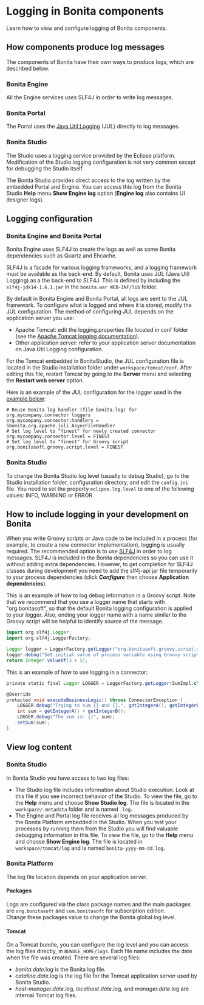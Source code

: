 # Logging in Bonita components

Learn how to view and configure logging of Bonita components.

## How components produce log messages

The components of Bonita have their own ways to produce logs, which are described below.

### Bonita Engine

All the Engine services uses SLF4J in order to write log messages.

### Bonita Portal

The Portal uses the [Java Util Logging](http://docs.oracle.com/javase/8/docs/api/java/util/logging/package-summary.html) (JUL) directly to log messages.

### Bonita Studio

The Studio uses a logging service provided by the Eclipse platform. Modification of the Studio logging configuration is not very common except for debugging the Studio itself.

The Bonita Studio provides direct access to the log written by the embedded Portal and Engine. You can access this log from the Bonita Studio **Help** menu **Show Engine log** option (**Engine log** also contains UI designer logs).

## Logging configuration

### Bonita Engine and Bonita Portal

Bonita Engine uses SLF4J to create the logs as well as some Bonita dependencies such as Quartz and Ehcache.

SLF4J is a facade for various logging frameworks, and a logging framework must be available as the back-end. By default, Bonita uses JUL (Java Util Logging) as a the back-end to SLF4J. This is defined by including the `slf4j-jdk14-1.6.1.jar` in the `bonita.war WEB-INF/lib` folder.

By default in Bonita Engine and Bonita Portal, all logs are sent to the JUL framework. To configure what is logged and where it is stored, modify the JUL configuration. The method of configuring JUL depends on the application server you use:

- Apache Tomcat: edit the logging.properties file located in conf folder (see the [Apache Tomcat logging documentation](http://tomcat.apache.org/tomcat-8.5-doc/logging.html)).
- Other application server: refer to your application server documentation on Java Util Logging configuration.

For the Tomcat embedded in BonitaStudio, the JUL configuration file is located in the Studio installation folder under
`workspace/tomcat/conf`. After editing this file, restart Tomcat by going to the **Server** menu and selecting the **Restart web server** option.

Here is an example of the JUL configuration for the logger used in the [example below](#your_log):

```properties
# Reuse Bonita log handler (file bonita.log) for org.mycompany.connector loggers
org.mycompany.connector.handlers = 5bonita.org.apache.juli.AsyncFileHandler
# Set log level to "finest" for newly created connector
org.mycompany.connector.level = FINEST
# Set log level to "finest" for Groovy script
org.bonitasoft.groovy.script.level = FINEST
```

### Bonita Studio

To change the Bonita Studio log level (usually to debug Studio), go to the Studio installation folder, configuration directory, and edit the `config.ini` file. You need to set the property `eclipse.log.level` to one of the following values: INFO, WARNING or ERROR.

## How to include logging in your development on Bonita

When you write Groovy scripts or Java code to be included in a process (for example, to create a new connector implementation), logging is usually required. The recommended option is to use [SLF4J](http://www.slf4j.org/) in order to log messages. SLF4J is included in the Bonita dependencies so you can use it without adding extra dependencies. However, to get completion for SLF4J classes during development you need to add the slf4j-api jar file temporarily to your process dependencies (click **_Configure_** then choose **Application dependencies**).

This is an example of how to log debug information in a Groovy script. Note that we recommend that you use a logger name that starts with "org.bonitasoft", so that the default Bonita logging configuration is applied to your logger. Also, ending your logger name with a name similar to the Groovy script will be helpful to identify source of the message.

```groovy
import org.slf4j.Logger;
import org.slf4j.LoggerFactory;

Logger logger = LoggerFactory.getLogger("org.bonitasoft.groovy.script.my_int_init_script");
logger.debug("Set initial value of process variable using Groovy script");
return Integer.valueOf(3 + 5);
```

This is an example of how to use logging in a connector:

```groovy
private static final Logger LOGGER = LoggerFactory.getLogger(SumImpl.class); 

@Override 
protected void executeBusinessLogic() throws ConnectorException {
    LOGGER.debug("Trying to sum {} and {}.", getIntegerA(), getIntegerB());
    int sum = getIntegerA() + getIntegerB(); 
    LOGGER.debug("The sum is: {}", sum);
    setSum(sum);
}
```

## View log content

### Bonita Studio

In Bonita Studio you have access to two log files:

- The Studio log file includes information about Studio execution. Look at this file if you see incorrect behavior of the Studio. To view the file, go to the **Help** menu and choose **Show Studio log**. The file is located in the `workspace/.metadata` folder and is named `.log`. 
- The Engine and Portal log file receives all log messages produced by the Bonita Platform embedded in the Studio. When you test your processes by running them from the Studio you will find valuable debugging information in this file. To view the file, go to the **Help** menu and choose **Show Engine log**. The file is located in `workspace/tomcat/log` and is named `bonita-yyyy-mm-dd.log`.

### Bonita Platform

The log file location depends on your application server. 

#### Packages

Logs are configured via the class package names and the main packages are `org.bonitasoft` and `com.bonitasoft` for subscription edition.  
Change these packages value to change the Bonita global log level.

#### Tomcat

On a Tomcat bundle, you can configure the log level and you can access the log files directly, in `BUNDLE_HOME/logs`. 
Each file name includes the date when the file was created. There are several log files:

- _bonita.date_.log is the Bonita log file.
- _catalina.date_.log is the log file for the Tomcat application server used by Bonita Studio.
- _host-manager.date_.log, _localhost.date_.log, and _manager.date_.log are internal Tomcat log files.
